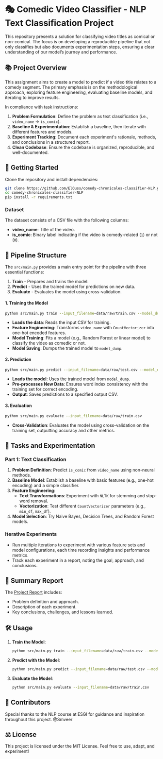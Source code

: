 # 🎭 **Comedic Video Classifier** - NLP Text Classification Project

This repository presents a solution for classifying video titles as comical or non-comical. The focus is on developing a reproducible pipeline that not only classifies but also documents experimentation steps, ensuring a clear understanding of our model’s journey and performance.

## 📚 **Project Overview**

This assignment aims to create a model to predict if a video title relates to a comedy segment. The primary emphasis is on the methodological approach, exploring feature engineering, evaluating baseline models, and iterating to improve results. 

In compliance with task instructions:
1. **Problem Formulation**: Define the problem as text classification (i.e., `video_name` → `is_comic`).
2. **Baseline & Experimentation**: Establish a baseline, then iterate with different features and models.
3. **Experiment Tracking**: Document each experiment's rationale, methods, and conclusions in a structured report.
4. **Clean Codebase**: Ensure the codebase is organized, reproducible, and well-documented.

## 🚀 **Getting Started**

Clone the repository and install dependencies:


```bash
git clone https://github.com/ElOuss/comedy-chronicales-classifier-NLP.git
cd comedy-chronicales-classifier-NLP
pip install -r requirements.txt
```



### **Dataset**

The dataset consists of a CSV file with the following columns:
- **video_name**: Title of the video.
- **is_comic**: Binary label indicating if the video is comedy-related (`1`) or not (`0`).

## 🧩 **Pipeline Structure**

The `src/main.py` provides a main entry point for the pipeline with three essential functions:
1. **Train** - Prepares and trains the model.
2. **Predict** - Uses the trained model for predictions on new data.
3. **Evaluate** - Evaluates the model using cross-validation.

#### 1. Training the Model
```bash
python src/main.py train --input_filename=data/raw/train.csv --model_dump_filename=models/model.json
```

- **Loads the data**: Reads the input CSV for training.
- **Feature Engineering**: Transforms `video_name` with `CountVectorizer` into one-hot encoded features.
- **Model Training**: Fits a model (e.g., Random Forest or linear model) to classify the video as comedic or not.
- **Model Saving**: Dumps the trained model to `model_dump`.

#### 2. Prediction
```bash
python src/main.py predict --input_filename=data/raw/test.csv --model_dump_filename=models/model.json --output_filename=data/processed/prediction.csv
```

- **Loads the model**: Uses the trained model from `model_dump`.
- **Pre-processes New Data**: Ensures word index consistency with the training set for correct encoding.
- **Output**: Saves predictions to a specified output CSV.

#### 3. Evaluation
```bash
python src/main.py evaluate --input_filename=data/raw/train.csv
```

- **Cross-Validation**: Evaluates the model using cross-validation on the training set, outputting accuracy and other metrics.

## 🧠 **Tasks and Experimentation**

### Part 1: Text Classification
1. **Problem Definition**: Predict `is_comic` from `video_name` using non-neural methods.
2. **Baseline Model**: Establish a baseline with basic features (e.g., one-hot encoding) and a simple classifier.
3. **Feature Engineering**:
   - **Text Transformations**: Experiment with `NLTK` for stemming and stop-word removal.
   - **Vectorization**: Test different `CountVectorizer` parameters (e.g., `min_df`, `max_df`).
4. **Model Selection**: Try Naive Bayes, Decision Trees, and Random Forest models.

### Iterative Experiments
- Run multiple iterations to experiment with various feature sets and model configurations, each time recording insights and performance metrics.
- Track each experiment in a report, noting the goal, approach, and conclusions.

## 📜 **Summary Report**

The [Project Report](report.md) includes:
- Problem definition and approach.
- Description of each experiment.
- Key conclusions, challenges, and lessons learned.

## 🛠️ **Usage**

1. **Train the Model**:
   ```bash
   python src/main.py train --input_filename=data/raw/train.csv --model_dump_filename=models/model.json
   ```

2. **Predict with the Model**:
   ```bash
   python src/main.py predict --input_filename=data/raw/test.csv --model_dump_filename=models/model.json --output_filename=data/processed/prediction.csv
   ```

3. **Evaluate the Model**:
   ```bash
   python src/main.py evaluate --input_filename=data/raw/train.csv
   ```

## 👏 **Contributors**

Special thanks to the NLP course at ESGI for guidance and inspiration throughout this project.
@Smveer

## ⚖️ **License**

This project is licensed under the MIT License. Feel free to use, adapt, and experiment!

